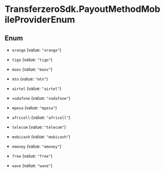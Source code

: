 # TransferzeroSdk.PayoutMethodMobileProviderEnum

## Enum


* `orange` (value: `"orange"`)

* `tigo` (value: `"tigo"`)

* `moov` (value: `"moov"`)

* `mtn` (value: `"mtn"`)

* `airtel` (value: `"airtel"`)

* `vodafone` (value: `"vodafone"`)

* `mpesa` (value: `"mpesa"`)

* `africell` (value: `"africell"`)

* `telecom` (value: `"telecom"`)

* `mobicash` (value: `"mobicash"`)

* `emoney` (value: `"emoney"`)

* `free` (value: `"free"`)

* `wave` (value: `"wave"`)


